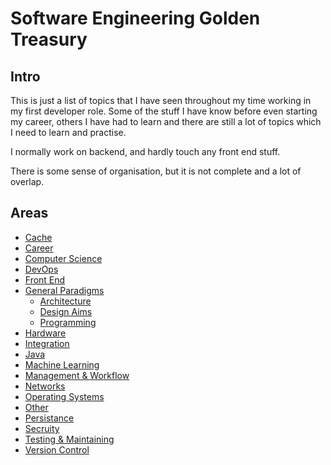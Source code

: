 # Software Engineering Golden Treasury

## Intro

This is just a list of topics that I have seen throughout my time working in my first developer role. Some of the stuff I have know before even starting my career, others I have had to learn and there are still a lot of topics which I need to learn and practise.

I normally work on backend, and hardly touch any front end stuff.

There is some sense of organisation, but it is not complete and a lot of overlap.

## Areas

- [Cache](cache/README.md)
- [Career](career/README.md)
- [Computer Science](computer-science/README.md)
- [DevOps](devops/README.md)
- [Front End](other-topics/front-end/README.md)
- [General Paradigms](general-paradigms/README.md)
  - [Architecture](general-paradigms/architecture/README.md)
  - [Design Aims](general-paradigms/design-architecture-aims/README.md)
  - [Programming](general-paradigms/programming-types/README.md)
- [Hardware](hardware/README.md)
- [Integration](integration/README.md)
- [Java](languages/java/README.md)
- [Machine Learning](other-topics/Machine-Learning/README.md)
- [Management & Workflow](management-workflow/README.md)
- [Networks](networks/README.md)
- [Operating Systems](operating-system/README.md)
- [Other](other/README.md)
- [Persistance](Persistance/README.md)
- [Secruity](secruity/README.md)
- [Testing & Maintaining](testing-reading-maintaining/README.md)
- [Version Control](version-control/README.md)
